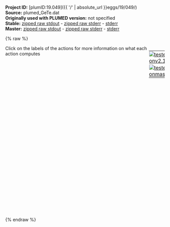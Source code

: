 **Project ID:** [plumID:19.049]({{ '/' | absolute_url }}eggs/19/049/)  
**Source:** plumed_GeTe.dat  
**Originally used with PLUMED version:** not specified  
**Stable:** [zipped raw stdout](plumed_GeTe.dat.plumed.stdout.txt.zip) - [zipped raw stderr](plumed_GeTe.dat.plumed.stderr.txt.zip) - [stderr](plumed_GeTe.dat.plumed.stderr)  
**Master:** [zipped raw stdout](plumed_GeTe.dat.plumed_master.stdout.txt.zip) - [zipped raw stderr](plumed_GeTe.dat.plumed_master.stderr.txt.zip) - [stderr](plumed_GeTe.dat.plumed_master.stderr)  

{% raw %}
<div style="width: 100%; float:left">
<div style="width: 90%; float:left" id="value_details_data/plumed_GeTe.dat"> Click on the labels of the actions for more information on what each action computes </div>
<div style="width: 10%; float:left"><table><tr><td style="padding:1px"><a href="plumed_GeTe.dat.plumed.stderr"><img src="https://img.shields.io/badge/v2.10-failed-red.svg" alt="tested onv2.10" /></a></td></tr><tr><td style="padding:1px"><a href="plumed_GeTe.dat.plumed_master.stderr"><img src="https://img.shields.io/badge/master-failed-red.svg" alt="tested onmaster" /></a></td></tr></table></div></div>
<pre style="width=97%;">
<span style="color:blue" class="comment">#SETTINGS NATOMS=32768</span>
<span style="color:blue" class="comment"># Calculate the Steinhardt Q6 vector for each of the atoms in the system</span>
<span style="color:blue" class="comment"># N.B. Fewer atoms are used here than were used in the paper for technical reasons</span>
<b name="data/plumed_GeTe.datq6" onclick='showPath("data/plumed_GeTe.dat","data/plumed_GeTe.datq6","data/plumed_GeTe.datq6","brown")'>q6</b>: <span class="plumedtooltip" style="color:green">Q6<span class="right">Calculate sixth order Steinhardt parameters. <a href="https://www.plumed.org/doc-master/user-doc/html/_q6.html" style="color:green">More details</a><i></i></span></span> <span class="plumedtooltip">SPECIES<span class="right">this keyword is used for colvars such as coordination number<i></i></span></span>=1-200 <span class="plumedtooltip">SWITCH<span class="right">the switching function that it used in the construction of the contact matrix<i></i></span></span>={GAUSSIAN D_0=5.29 R_0=0.01 D_MAX=5.3} 
<span style="color:blue" class="comment"># Calculate the local Steinhardt parameter for each of the atoms in the system </span>
<span style="color:blue" class="comment"># in the manner described by ten Wolde and Frenkel.</span>
<span style="display:none;" id="data/plumed_GeTe.datq6">The Q6 action with label <b>q6</b> calculates the following quantities:<table  align="center" frame="void" width="95%" cellpadding="5%"><tr><td width="5%"><b> Quantity </b>  </td><td><b> Description </b> </td></tr><tr><td width="5%">q6.value</td><td>the norms of the vectors of spherical harmonic coefficients</td></tr></table></span><b name="data/plumed_GeTe.datlq6" onclick='showPath("data/plumed_GeTe.dat","data/plumed_GeTe.datlq6","data/plumed_GeTe.datlq6","brown")'>lq6</b>: <span class="plumedtooltip" style="color:green">LOCAL_Q6<span class="right">Calculate the local degree of order around an atoms by taking the average dot product between the q_6 vector on the central atom and the q_6 vector on the atoms in the first coordination sphere. <a href="https://www.plumed.org/doc-master/user-doc/html/_l_o_c_a_l__q6.html" style="color:green">More details</a><i></i></span></span> SPECIES=<b name="data/plumed_GeTe.datq6">q6</b> <span class="plumedtooltip">SWITCH<span class="right">This keyword is used if you want to employ an alternative to the continuous swiching function defined above<i></i></span></span>={GAUSSIAN D_0=5.29 R_0=0.01 D_MAX=5.3} 
<span style="color:blue" class="comment"># Now select only those atoms that have a local q6 parameter that is larger than a certain threshold</span>
<span style="display:none;" id="data/plumed_GeTe.datlq6">The LOCAL_Q6 action with label <b>lq6</b> calculates the following quantities:<table  align="center" frame="void" width="95%" cellpadding="5%"><tr><td width="5%"><b> Quantity </b>  </td><td><b> Description </b> </td></tr><tr><td width="5%">lq6.value</td><td>the values of the local steinhardt parameters for the input atoms</td></tr></table></span><b name="data/plumed_GeTe.datflq6" onclick='showPath("data/plumed_GeTe.dat","data/plumed_GeTe.datflq6","data/plumed_GeTe.datflq6","brown")'>flq6</b>: <span class="plumedtooltip" style="color:green">MORE_THAN<span class="right">Use a switching function to determine how many of the input variables are more than a certain cutoff. <a href="https://www.plumed.org/doc-master/user-doc/html/_m_o_r_e__t_h_a_n.html" style="color:green">More details</a><i></i></span></span> <span class="plumedtooltip">ARG<span class="right">the values input to this function<i></i></span></span>=<b name="data/plumed_GeTe.datlq6">lq6</b> <span class="plumedtooltip">SWITCH<span class="right">This keyword is used if you want to employ an alternative to the continuous swiching function defined above<i></i></span></span>={GAUSSIAN D_0=0.19 R_0=0.01 D_MAX=0.2}
<span style="color:blue" class="comment"># Calculate the coordination number for those atoms that have a local q6 parameter that is larger than a certain threshold</span>
<span style="display:none;" id="data/plumed_GeTe.datflq6">The MORE_THAN action with label <b>flq6</b> calculates the following quantities:<table  align="center" frame="void" width="95%" cellpadding="5%"><tr><td width="5%"><b> Quantity </b>  </td><td><b> Description </b> </td></tr><tr><td width="5%">flq6.value</td><td>a function that is one if the if the input is more than a threshold</td></tr></table></span><b name="data/plumed_GeTe.datcc_cmat" onclick='showPath("data/plumed_GeTe.dat","data/plumed_GeTe.datcc_cmat","data/plumed_GeTe.datcc_cmat","brown")'>cc_cmat</b>: <span class="plumedtooltip" style="color:green">CONTACT_MATRIX<span class="right">Adjacency matrix in which two atoms are adjacent if they are within a certain cutoff. <a href="https://www.plumed.org/doc-master/user-doc/html/_c_o_n_t_a_c_t__m_a_t_r_i_x.html" style="color:green">More details</a><i></i></span></span> <span class="plumedtooltip">GROUP<span class="right">specifies the list of atoms that should be assumed indistinguishable<i></i></span></span>=<b name="data/plumed_GeTe.datflq6">flq6</b> <span class="plumedtooltip">SWITCH<span class="right">specify the switching function to use between two sets of indistinguishable atoms<i></i></span></span>={GAUSSIAN D_0=3.59 R_0=0.01 D_MAX=3.6}
<span style="display:none;" id="data/plumed_GeTe.datcc_cmat">The CONTACT_MATRIX action with label <b>cc_cmat</b> calculates the following quantities:<table  align="center" frame="void" width="95%" cellpadding="5%"><tr><td width="5%"><b> Quantity </b>  </td><td><b> Description </b> </td></tr><tr><td width="5%">cc_cmat.value</td><td>a matrix containing the weights for the bonds between each pair of atoms</td></tr></table></span><b name="data/plumed_GeTe.datflq6_mat" onclick='showPath("data/plumed_GeTe.dat","data/plumed_GeTe.datflq6_mat","data/plumed_GeTe.datflq6_mat","brown")'>flq6_mat</b>: <span class="plumedtooltip" style="color:green">OUTER_PRODUCT<span class="right">Calculate the outer product matrix of two vectors <a href="https://www.plumed.org/doc-master/user-doc/html/_o_u_t_e_r__p_r_o_d_u_c_t.html" style="color:green">More details</a><i></i></span></span> <span class="plumedtooltip">ARG<span class="right">the labels of the two vectors from which the outer product is being computed<i></i></span></span>=<b name="data/plumed_GeTe.datflq6">flq6</b>,<b name="data/plumed_GeTe.datflq6">flq6</b>
<span style="display:none;" id="data/plumed_GeTe.datflq6_mat">The OUTER_PRODUCT action with label <b>flq6_mat</b> calculates the following quantities:<table  align="center" frame="void" width="95%" cellpadding="5%"><tr><td width="5%"><b> Quantity </b>  </td><td><b> Description </b> </td></tr><tr><td width="5%">flq6_mat.value</td><td>a matrix containing the outer product of the two input vectors that was obtained using the function that was input</td></tr></table></span><b name="data/plumed_GeTe.datcc_mat" onclick='showPath("data/plumed_GeTe.dat","data/plumed_GeTe.datcc_mat","data/plumed_GeTe.datcc_mat","brown")'>cc_mat</b>: <span class="plumedtooltip" style="color:green">CUSTOM<span class="right">Calculate a combination of variables using a custom expression. <a href="https://www.plumed.org/doc-master/user-doc/html/_c_u_s_t_o_m.html" style="color:green">More details</a><i></i></span></span> <span class="plumedtooltip">ARG<span class="right">the values input to this function<i></i></span></span>=<b name="data/plumed_GeTe.datcc_cmat">cc_cmat</b>,<b name="data/plumed_GeTe.datflq6_mat">flq6_mat</b> <span class="plumedtooltip">FUNC<span class="right">the function you wish to evaluate<i></i></span></span>=x*y <span class="plumedtooltip">PERIODIC<span class="right">if the output of your function is periodic then you should specify the periodicity of the function<i></i></span></span>=NO
<span style="display:none;" id="data/plumed_GeTe.datcc_mat">The CUSTOM action with label <b>cc_mat</b> calculates the following quantities:<table  align="center" frame="void" width="95%" cellpadding="5%"><tr><td width="5%"><b> Quantity </b>  </td><td><b> Description </b> </td></tr><tr><td width="5%">cc_mat.value</td><td>an arbitrary function</td></tr></table></span><b name="data/plumed_GeTe.datones" onclick='showPath("data/plumed_GeTe.dat","data/plumed_GeTe.datones","data/plumed_GeTe.datones","brown")'>ones</b>: <span class="plumedtooltip" style="color:green">ONES<span class="right">Create a constant vector with all elements equal to one <a href="https://www.plumed.org/doc-master/user-doc/html/_o_n_e_s.html" style="color:green">More details</a><i></i></span></span> <span class="plumedtooltip">SIZE<span class="right">the number of ones that you would like to create<i></i></span></span>=200
<span style="display:none;" id="data/plumed_GeTe.datones">The ONES action with label <b>ones</b> calculates the following quantities:<table  align="center" frame="void" width="95%" cellpadding="5%"><tr><td width="5%"><b> Quantity </b>  </td><td><b> Description </b> </td></tr><tr><td width="5%">ones.value</td><td>a vector of ones with the required number of elements</td></tr></table></span><b name="data/plumed_GeTe.datcc" onclick='showPath("data/plumed_GeTe.dat","data/plumed_GeTe.datcc","data/plumed_GeTe.datcc","brown")'>cc</b>: <span class="plumedtooltip" style="color:green">MATRIX_VECTOR_PRODUCT<span class="right">Calculate the product of the matrix and the vector <a href="https://www.plumed.org/doc-master/user-doc/html/_m_a_t_r_i_x__v_e_c_t_o_r__p_r_o_d_u_c_t.html" style="color:green">More details</a><i></i></span></span> <span class="plumedtooltip">ARG<span class="right">the label for the matrix and the vector/scalar that are being multiplied<i></i></span></span>=<b name="data/plumed_GeTe.datcc_mat">cc_mat</b>,<b name="data/plumed_GeTe.datones">ones</b> 
<span style="color:blue" class="comment"># Now select those atoms that are coordinated to six or more atoms that have a value for the local q6 parameter that is larger than </span>
<span style="color:blue" class="comment"># a certain threshold</span>
<span style="display:none;" id="data/plumed_GeTe.datcc">The MATRIX_VECTOR_PRODUCT action with label <b>cc</b> calculates the following quantities:<table  align="center" frame="void" width="95%" cellpadding="5%"><tr><td width="5%"><b> Quantity </b>  </td><td><b> Description </b> </td></tr><tr><td width="5%">cc.value</td><td>the vector that is obtained by taking the product between the matrix and the vector that were input</td></tr><tr><td width="5%">cc..#!custom</td><td>the names of the output components for this action depend on the actions input file see the example inputs below for details</td></tr></table></span><b name="data/plumed_GeTe.datfcc" onclick='showPath("data/plumed_GeTe.dat","data/plumed_GeTe.datfcc","data/plumed_GeTe.datfcc","brown")'>fcc</b>: <span class="plumedtooltip" style="color:green">MORE_THAN<span class="right">Use a switching function to determine how many of the input variables are more than a certain cutoff. <a href="https://www.plumed.org/doc-master/user-doc/html/_m_o_r_e__t_h_a_n.html" style="color:green">More details</a><i></i></span></span> <span class="plumedtooltip">ARG<span class="right">the values input to this function<i></i></span></span>=<b name="data/plumed_GeTe.datcc">cc</b> <span class="plumedtooltip">SWITCH<span class="right">This keyword is used if you want to employ an alternative to the continuous swiching function defined above<i></i></span></span>={GAUSSIAN D_0=5.99 R_0=0.01 D_MAX=6.0}
<span style="color:blue" class="comment"># Compute a contact matrix for the atoms that were selected using the previous command</span>
<span style="display:none;" id="data/plumed_GeTe.datfcc">The MORE_THAN action with label <b>fcc</b> calculates the following quantities:<table  align="center" frame="void" width="95%" cellpadding="5%"><tr><td width="5%"><b> Quantity </b>  </td><td><b> Description </b> </td></tr><tr><td width="5%">fcc.value</td><td>a function that is one if the if the input is more than a threshold</td></tr></table></span><b name="data/plumed_GeTe.datmat_cmat" onclick='showPath("data/plumed_GeTe.dat","data/plumed_GeTe.datmat_cmat","data/plumed_GeTe.datmat_cmat","brown")'>mat_cmat</b>: <span class="plumedtooltip" style="color:green">CONTACT_MATRIX<span class="right">Adjacency matrix in which two atoms are adjacent if they are within a certain cutoff. <a href="https://www.plumed.org/doc-master/user-doc/html/_c_o_n_t_a_c_t__m_a_t_r_i_x.html" style="color:green">More details</a><i></i></span></span> <span class="plumedtooltip">GROUP<span class="right">specifies the list of atoms that should be assumed indistinguishable<i></i></span></span>=<b name="data/plumed_GeTe.datq6">q6</b> <span class="plumedtooltip">SWITCH<span class="right">specify the switching function to use between two sets of indistinguishable atoms<i></i></span></span>={GAUSSIAN D_0=3.59 R_0=0.01 D_MAX=3.6}
<span style="display:none;" id="data/plumed_GeTe.datmat_cmat">The CONTACT_MATRIX action with label <b>mat_cmat</b> calculates the following quantities:<table  align="center" frame="void" width="95%" cellpadding="5%"><tr><td width="5%"><b> Quantity </b>  </td><td><b> Description </b> </td></tr><tr><td width="5%">mat_cmat.value</td><td>a matrix containing the weights for the bonds between each pair of atoms</td></tr></table></span><b name="data/plumed_GeTe.datfcc_mat" onclick='showPath("data/plumed_GeTe.dat","data/plumed_GeTe.datfcc_mat","data/plumed_GeTe.datfcc_mat","brown")'>fcc_mat</b>: <span class="plumedtooltip" style="color:green">OUTER_PRODUCT<span class="right">Calculate the outer product matrix of two vectors <a href="https://www.plumed.org/doc-master/user-doc/html/_o_u_t_e_r__p_r_o_d_u_c_t.html" style="color:green">More details</a><i></i></span></span> <span class="plumedtooltip">ARG<span class="right">the labels of the two vectors from which the outer product is being computed<i></i></span></span>=<b name="data/plumed_GeTe.datfcc">fcc</b>,<b name="data/plumed_GeTe.datfcc">fcc</b> 
<span style="display:none;" id="data/plumed_GeTe.datfcc_mat">The OUTER_PRODUCT action with label <b>fcc_mat</b> calculates the following quantities:<table  align="center" frame="void" width="95%" cellpadding="5%"><tr><td width="5%"><b> Quantity </b>  </td><td><b> Description </b> </td></tr><tr><td width="5%">fcc_mat.value</td><td>a matrix containing the outer product of the two input vectors that was obtained using the function that was input</td></tr></table></span><b name="data/plumed_GeTe.datmat" onclick='showPath("data/plumed_GeTe.dat","data/plumed_GeTe.datmat","data/plumed_GeTe.datmat","brown")'>mat</b>: <span class="plumedtooltip" style="color:green">CUSTOM<span class="right">Calculate a combination of variables using a custom expression. <a href="https://www.plumed.org/doc-master/user-doc/html/_c_u_s_t_o_m.html" style="color:green">More details</a><i></i></span></span> <span class="plumedtooltip">ARG<span class="right">the values input to this function<i></i></span></span>=<b name="data/plumed_GeTe.datmat_cmat">mat_cmat</b>,<b name="data/plumed_GeTe.datfcc_mat">fcc_mat</b> <span class="plumedtooltip">FUNC<span class="right">the function you wish to evaluate<i></i></span></span>=x*y <span class="plumedtooltip">PERIODIC<span class="right">if the output of your function is periodic then you should specify the periodicity of the function<i></i></span></span>=NO
<span style="color:blue" class="comment"># Perform a depth first search clustering on this matrix</span>
<span style="display:none;" id="data/plumed_GeTe.datmat">The CUSTOM action with label <b>mat</b> calculates the following quantities:<table  align="center" frame="void" width="95%" cellpadding="5%"><tr><td width="5%"><b> Quantity </b>  </td><td><b> Description </b> </td></tr><tr><td width="5%">mat.value</td><td>an arbitrary function</td></tr></table></span><b name="data/plumed_GeTe.datdfs" onclick='showPath("data/plumed_GeTe.dat","data/plumed_GeTe.datdfs","data/plumed_GeTe.datdfs","brown")'>dfs</b>: <span class="plumedtooltip" style="color:green">DFSCLUSTERING<span class="right">Find the connected components of the matrix using the depth first search clustering algorithm. <a href="https://www.plumed.org/doc-master/user-doc/html/_d_f_s_c_l_u_s_t_e_r_i_n_g.html" style="color:green">More details</a><i></i></span></span> <span class="plumedtooltip">MATRIX<span class="right">the input matrix (can use ARG instead)<i></i></span></span>=<b name="data/plumed_GeTe.datmat">mat</b>
<span style="color:blue" class="comment"># Output the atoms in the largest cluster that was identified</span>
<span style="display:none;" id="data/plumed_GeTe.datdfs">The DFSCLUSTERING action with label <b>dfs</b> calculates the following quantities:<table  align="center" frame="void" width="95%" cellpadding="5%"><tr><td width="5%"><b> Quantity </b>  </td><td><b> Description </b> </td></tr><tr><td width="5%">dfs.value</td><td>vector with length that is equal to the number of rows in the input matrix</td></tr></table></span><span class="plumedtooltip" style="color:green">OUTPUT_CLUSTER<span class="right">Output the indices of the atoms in one of the clusters identified by a clustering object <a href="https://www.plumed.org/doc-master/user-doc/html/_o_u_t_p_u_t__c_l_u_s_t_e_r.html" style="color:green">More details</a><i></i></span></span> <span class="plumedtooltip">ATOMS<span class="right">the atoms for which clustering were performed<i></i></span></span>=1-200 <span class="plumedtooltip">CLUSTERS<span class="right">the action that performed the clustering<i></i></span></span>=<b name="data/plumed_GeTe.datdfs">dfs</b> <span class="plumedtooltip">CLUSTER<span class="right"> which cluster would you like to look at 1 is the largest cluster, 2 is the second largest, 3 is the the third largest and so on<i></i></span></span>=1 <span class="plumedtooltip">FILE<span class="right">the name of the file on which to output the details of the cluster<i></i></span></span>=cluster1.xyz
<span style="color:blue" class="comment"># Calculate the number of clusters that contain 27 or more atoms that have ordered neighbors. </span>
<span style="display:none;" id="data/plumed_GeTe.dat">The OUTPUT_CLUSTER action with label <b></b> calculates something</span><b name="data/plumed_GeTe.datnclust" onclick='showPath("data/plumed_GeTe.dat","data/plumed_GeTe.datnclust","data/plumed_GeTe.datnclust","brown")'>nclust</b>: <span class="plumedtooltip" style="color:green">CLUSTER_DISTRIBUTION<span class="right">Calculate functions of the distribution of properties in your connected components. <a href="https://www.plumed.org/doc-master/user-doc/html/_c_l_u_s_t_e_r__d_i_s_t_r_i_b_u_t_i_o_n.html" style="color:green">More details</a><i></i></span></span> ... 
  <span class="plumedtooltip">CLUSTERS<span class="right">the label of the action that does the clustering<i></i></span></span>=<b name="data/plumed_GeTe.datdfs">dfs</b> <span class="plumedtooltip">WEIGHTS<span class="right">use the vector of values calculated by this action as weights rather than giving each atom a unit weight<i></i></span></span>=<b name="data/plumed_GeTe.datfcc">fcc</b>
  <span class="plumedtooltip">MORE_THAN<span class="right">calculate the number of variables that are more than a certain target value<i></i></span></span>={GAUSSIAN D_0=26.99 R_0=0.01 D_MAX=27}
... 
<span style="color:blue" class="comment"># Output the number of clusters to a file</span>
<span style="display:none;" id="data/plumed_GeTe.datnclust">The CLUSTER_DISTRIBUTION action with label <b>nclust</b> calculates the following quantities:<table  align="center" frame="void" width="95%" cellpadding="5%"><tr><td width="5%"><b> Quantity </b>  </td><td><b> Description </b> </td></tr><tr><td width="5%">nclust.morethan</td><td>the number of colvars that have a value more than a threshold</td></tr></table></span><span class="plumedtooltip" style="color:green">PRINT<span class="right">Print quantities to a file. <a href="https://www.plumed.org/doc-master/user-doc/html/_p_r_i_n_t.html" style="color:green">More details</a><i></i></span></span> <span class="plumedtooltip">ARG<span class="right">the labels of the values that you would like to print to the file<i></i></span></span>=<b name="data/plumed_GeTe.datnclust">nclust.*</b> <span class="plumedtooltip">FILE<span class="right">the name of the file on which to output these quantities<i></i></span></span>=colvar
</pre>
{% endraw %}
